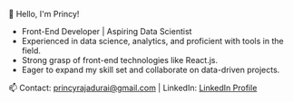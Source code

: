 👋 Hello, I'm Princy!

- Front-End Developer | Aspiring Data Scientist
- Experienced in data science, analytics, and proficient with tools in the field.
- Strong grasp of front-end technologies like React.js.
- Eager to expand my skill set and collaborate on data-driven projects.

📫 Contact: [princyrajadurai@gmail.com](mailto:princyrajadurai@gmail.com) | LinkedIn: [LinkedIn Profile](https://www.linkedin.com/in/rprincy/)
